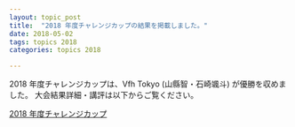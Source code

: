 ```yaml
---
layout: topic_post
title:  "2018 年度チャレンジカップの結果を掲載しました。"
date: 2018-05-02
tags: topics 2018
categories: topics 2018

---
```


2018 年度チャレンジカップは、Vfh Tokyo (山縣智・石崎颯斗) が優勝を収めました。
大会結果詳細・講評は以下からご覧ください。

<a class="btn btn-primary btn-sm" href="{{ site.baseurl }}{% post_url /competition_info/2018/2018-04-22-challenge-cup %}">2018 年度チャレンジカップ</a>
